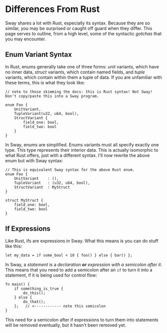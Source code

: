 # Differences From Rust

Sway shares a lot with Rust, especially its syntax. Because they are so similar, you may be surprised or caught off guard when they differ. This page serves to outline, from a high level, some of the syntactic _gotchas_ that you may encounter.

## Enum Variant Syntax

In Rust, enums generally take one of three forms: _unit_ variants, which have no inner data, _struct_ variants, which contain named fields, and _tuple_ variants, which contain within them a tuple of data. If you are unfamiliar with these terms, this is what they look like:

```rust,ignore
// note to those skimming the docs: this is Rust syntax! Not Sway! Don't copy/paste this into a Sway program.

enum Foo {
    UnitVariant,
    TupleVariant(u32, u64, bool),
    StructVariant { 
        field_one: bool,
        field_two: bool
    }
}
```

In Sway, enums are simplified. Enums variants must all specify exactly one type. This type represents their interior data. This is actually isomorphic to what Rust offers, just with a different syntax. I'll now rewrite the above enum but with Sway syntax:

```sway
// This is equivalent Sway syntax for the above Rust enum.
enum Foo {
    UnitVariant    : (),
    TupleVariant   : (u32, u64, bool),
    StructVariant  : MyStruct 
}

struct MyStruct {
    field_one: bool,
    field_two: bool
}
```

## If Expressions

Like Rust, ifs are expressions in Sway. What this means is you can do stuff like this:

```sway
let my_data = if some_bool < 10 { foo() } else { bar() };
```

In Sway, a _statement_ is a _declaration **or** expression with a semicolon after it_. This means that you need to add a semicolon after an `if` to turn it into a statement, if it is being used for control flow:

```sway
fn main() {
    if something_is_true {
        do_this();
    } else {
        do_that();
    };   // <------------ note this semicolon
}
```

This need for a semicolon after if expressions to turn them into statements will be removed eventually, but it hasn't been removed yet.
